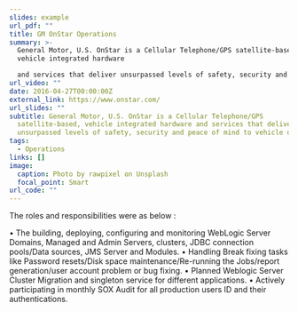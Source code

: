 ```yaml
---
slides: example
url_pdf: ""
title: GM OnStar Operations
summary: >-
  General Motor, U.S. OnStar is a Cellular Telephone/GPS satellite-based,
  vehicle integrated hardware

  and services that deliver unsurpassed levels of safety, security and peace of mind to vehicle owners.
url_video: ""
date: 2016-04-27T00:00:00Z
external_link: https://www.onstar.com/
url_slides: ""
subtitle: General Motor, U.S. OnStar is a Cellular Telephone/GPS
  satellite-based, vehicle integrated hardware and services that deliver
  unsurpassed levels of safety, security and peace of mind to vehicle owners.
tags:
  - Operations
links: []
image:
  caption: Photo by rawpixel on Unsplash
  focal_point: Smart
url_code: ""
---
```

The roles and responsibilities were as below :


• The building, deploying, configuring and monitoring WebLogic Server Domains, Managed and Admin Servers, clusters,
JDBC connection pools/Data sources, JMS Server and Modules.
• Handling Break fixing tasks like Password resets/Disk space maintenance/Re-running the Jobs/report generation/user
account problem or bug fixing.
• Planned Weblogic Server Cluster Migration and singleton service for different applications.
• Actively participating in monthly SOX Audit for all production users ID and their authentications.